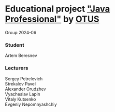 # Educational project ["Java Professional"](https://otus.ru/lessons/java-professional/?utm_source=github&utm_medium=free&utm_campaign=otus) by [OTUS](https://otus.ru/)

Group 2024-06

### Student

Artem Beresnev

### Lecturers

Sergey Petrelevich<br>
Strekalov Pavel<br>
Alexander Orudzhev<br>
Vyacheslav Lapin<br>
Vitaly Kutsenko<br>
Evgeniy Nepomnyashchiy
